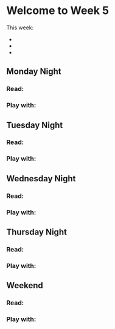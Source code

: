 # Welcome to Week 5

This week:

* 
* 
* 

## Monday Night

### Read:

### Play with:

## Tuesday Night

### Read:

### Play with:

## Wednesday Night

### Read:

### Play with:

## Thursday Night

### Read:

### Play with:

## Weekend

### Read:

### Play with: